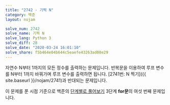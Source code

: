 ```yaml
---
title: "2742 - 기찍 N"
category: 백준
layout: nojam

solve_num: 2742
solve_name: 기찍 N
solve_lang: Python 3
solve_diff: 28
solve_date: "2020-03-24 16:01:10"
solve_share: f5b464e04b644c5eaefe43263ad08e29
---
```


자연수 N부터 1까지의 모든 정수를 출력하는 문제입니다. 반복문을 이용하여 루프 변수를 N부터 1까지 바꿔가며 루프 변수를 출력하면 됩니다. [2741번: N 찍기]({{ site.baseurl }}/nojam/2741)과 반대되는 문제입니다.

이 문제를 푼 시점 기준으로 백준의 [단계별로 풀어보기](http://noj.am/p/s) 3단계 **for문**의 여섯 번째 문제입니다.
